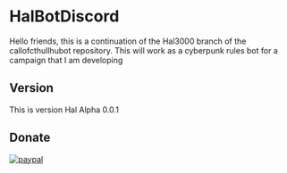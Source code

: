 # HalBotDiscord
 Hello friends, this is a continuation of the Hal3000 branch of the callofcthullhubot repository.
 This will work as a cyberpunk rules bot for a campaign that I am developing
## Version
 This is version Hal Alpha 0.0.1
## Donate 
[![paypal](https://www.paypalobjects.com/en_US/i/btn/btn_donateCC_LG.gif)](https://www.paypal.com/cgi-bin/webscr?cmd=_s-xclick&hosted_button_id=R2HC545LKK8FU)